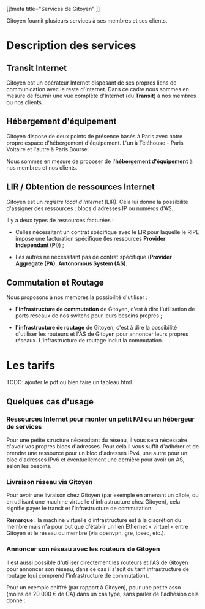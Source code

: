 [[!meta title="Services de Gitoyen" ]]

Gitoyen fournit plusieurs services à ses membres et ses clients.

# Description des services

## Transit Internet

Gitoyen est un opérateur Internet disposant de ses propres liens de
communication avec le reste d'Internet. Dans ce cadre nous sommes en mesure de
fournir une vue complète d'Internet (du **Transit**)  à nos membres ou nos
clients.

## Hébergement d'équipement

Gitoyen dispose de deux points de présence basés à Paris avec notre propre
espace d'hébergement d'équipement. L'un à Téléhouse - Paris Voltaire et l'autre
à Paris Bourse.

Nous sommes en mesure de proposer de l'**hébergement d'équipement** à nos
membres et nos clients.

## LIR / Obtention de ressources Internet

Gitoyen est un *registre local d'Internet* (LIR). Cela lui donne la possibilité
d'assigner des ressources : blocs d'adresses IP ou numéros d'AS.

Il y a deux types de ressources facturées :

* Celles nécessitant un contrat spécifique avec le LIR pour laquelle le RIPE
  impose une facturation spécifique (les ressources **Provider Independant
  (PI)**) ;

* Les autres ne nécessitant pas de contrat spécifique (**Provider Aggregate
  (PA)**, **Autonomous System (AS)**.

## Commutation et Routage

Nous proposons à nos membres la possibilité d'utiliser :

* **l'infrastructure de commutation** de Gitoyen, c'est à dire l'utilisation de
  ports réseaux de nos switchs pour leurs besoins propres ;

* **l'infrastructure de routage** de Gitoyen, c'est à dire la possibilité
  d'utiliser les routeurs et l'AS de Gitoyen pour annoncer leurs propres
  réseaux. L'infrastructure de routage inclut la commutation.

# Les tarifs

TODO: ajouter le pdf ou bien faire un tableau html


## Quelques cas d'usage

### Ressources Internet pour monter un petit FAI ou un hébergeur de services

Pour une petite structure nécessitant du réseau, il vous sera nécessaire
d'avoir vos propres blocs d'adresses. Pour cela il vous suffit d'adhérer et de
prendre une ressource pour un bloc d'adresses IPv4, une autre pour un bloc
d'adresses IPv6 et éventuellement une dernière pour avoir un AS, selon les
besoins.

### Livraison réseau via Gitoyen

Pour avoir une livraison chez Gitoyen (par exemple en amenant un câble, ou en
utilisant une machine virtuelle d'infrastructure chez Gitoyen), cela signifie
payer le transit et l'infrastructure de commutation.

**Remarque :** la machine virtuelle d'infrastructure est à la discrétion du
membre mais n'a pour but que d'établir un lien Ethernet « virtuel » entre
Gitoyen et le réseau du membre (via openvpn, gre, ipsec, etc.).

### Annoncer son réseau avec les routeurs de Gitoyen

Il est aussi possible d'utiliser directement les routeurs et l'AS de Gitoyen
pour annoncer son réseau, dans ce cas il s'agit du tarif infrastructure de
routage (qui comprend l'infrastructure de commutation).

Pour un exemple chiffré (par rapport à Gitoyen), pour une petite asso (moins de
20 000 € de CA) dans un cas type, sans parler de l'adhésion cela donne :


